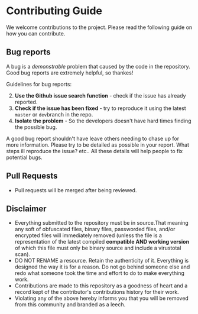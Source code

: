# Contributing Guide

We welcome contributions to the project. Please read the following guide on how you can contribute.

## Bug reports

A bug is a *demonstrable* problem that caused by the code in the repository.
Good bug reports are extremely helpful, so thankes!

Guidelines for bug reports:

2. **Use the Github issue search function** - check if the issue has already reported.
3. **Check if the issue has been fixed** - try to reproduce it using the latest `master` or `dev`branch in the repo.
4. **Isolate the problem** - So the developers doesn't have hard times finding the possible bug.

A good bug report shouldn't have leave others needing to chase up for more information.
Please try to be detailed as possible in your report. What steps ill reproduce the issue? etc..
All these details will help people to fix potential bugs.

## Pull Requests

- Pull requests will be merged after being reviewed.

## Disclaimer
- Everything submitted to the repository must be in source.That meaning any soft of obfuscated files, binary files, passworded files, and/or encrypted files will immediately removed (unless the file is a representation of the latest compiled **compatible AND working version** of which this file must only be binary source and include a virustotal scan).
- DO NOT RENAME a resource. Retain the authenticity of it. Everything is designed the way it is for a reason. Do not go behind someone else and redo what someone took the time and effort to do to make everything work.
- Contributions are made to this repository as a goodness of heart and a record kept of the contributor's contributions history for their work.
- Violating any of the above hereby informs you that you will be removed from this community and branded as a leech.



